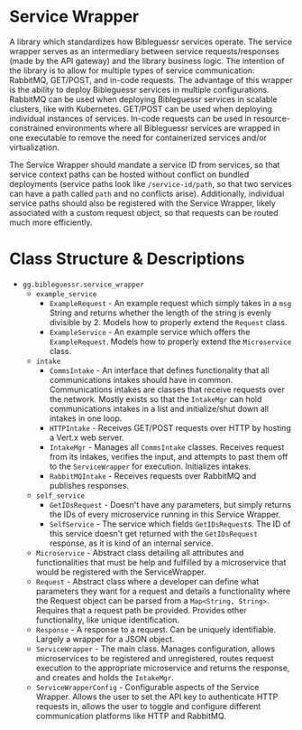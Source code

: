 # Service Wrapper

A library which standardizes how Bibleguessr services operate. The service wrapper serves as an intermediary between
service requests/responses (made by the API gateway) and the library business logic. The intention of the library is to
allow for multiple types of service communication: RabbitMQ, GET/POST, and in-code requests. The advantage of this
wrapper is the ability to deploy Bibleguessr services in multiple configurations. RabbitMQ can be used when deploying
Bibleguessr services in scalable clusters, like with Kubernetes. GET/POST can be used when deploying individual
instances of services. In-code requests can be used in resource-constrained environments where all Bibleguessr services
are wrapped in one executable to remove the need for containerized services and/or virtualization.

The Service Wrapper should mandate a service ID from services, so that service context paths can be hosted without
conflict on bundled deployments (service paths look like `/service-id/path`, so that two services can have a path
called `path` and no conflicts arise). Additionally, individual service paths should also be registered with the Service
Wrapper, likely associated with a custom request object, so that requests can be routed much more efficiently.

# Class Structure & Descriptions

- `gg.bibleguessr.service_wrapper`
  - `example_service`
    - `ExampleRequest` - An example request which simply takes in a `msg` String and returns whether the length of the
      string is evenly divisible by 2. Models how to properly extend the `Request` class.
    - `ExampleService` - An example service which offers the `ExampleRequest`. Models how to properly extend
      the `Microservice` class.
  - `intake`
    - `CommsIntake` - An interface that defines functionality that all communications intakes should have in common.
      Communications intakes are classes that receive requests over the network. Mostly exists so that the `IntakeMgr`
      can hold communications intakes in a list and initialize/shut down all intakes in one loop.
    - `HTTPIntake` - Receives GET/POST requests over HTTP by hosting a Vert.x web server.
    - `IntakeMgr` - Manages all `CommsIntake` classes. Receives request from its intakes, verifies the input, and
      attempts to past them off to the `ServiceWrapper` for execution. Initializes intakes.
    - `RabbitMQIntake` - Receives requests over RabbitMQ and publishes responses.
  - `self_service`
    - `GetIDsRequest` - Doesn't have any parameters, but simply returns the IDs of every microservice running in this
      Service Wrapper.
    - `SelfService` - The service which fields `GetIDsRequest`s. The ID of this service doesn't get returned with
      the `GetIDsRequest` response, as it is kind of an internal service.
  - `Microservice` - Abstract class detailing all attributes and functionalities that must be help and fulfilled by a
    microservice that would be registered with the ServiceWrapper.
  - `Request` - Abstract class where a developer can define what parameters they want for a request and details a
    functionality where the Request object can be parsed from a `Map<String, String>`. Requires that a request path be
    provided. Provides other functionality, like unique identification.
  - `Response` - A response to a request. Can be uniquely identifiable. Largely a wrapper for a JSON object.
  - `ServiceWrapper` - The main class. Manages configuration, allows microservices to be registered and unregistered,
    routes request execution to the appropriate microservice and returns the response, and creates and holds
    the `IntakeMgr`.
  - `ServiceWrapperConfig` - Configurable aspects of the Service Wrapper. Allows the user to set the API key to
    authenticate HTTP requests in, allows the user to toggle and configure different communication platforms like HTTP
    and RabbitMQ.

